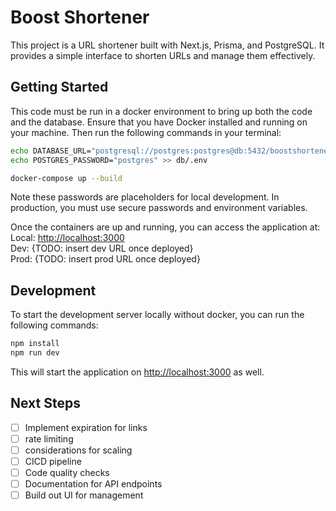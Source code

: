# Boost Shortener

This project is a URL shortener built with Next.js, Prisma, and PostgreSQL. It provides a simple interface to shorten URLs and manage them effectively.

## Getting Started

This code must be run in a docker environment to bring up both the code and the database. Ensure that you have Docker installed and running on your machine. Then run the following commands in your terminal:

```bash
echo DATABASE_URL="postgresql://postgres:postgres@db:5432/boostshortener" >> .env
echo POSTGRES_PASSWORD="postgres" >> db/.env

docker-compose up --build
```

Note these passwords are placeholders for local development. In production, you must use secure passwords and environment variables.

Once the containers are up and running, you can access the application at:  
Local:  [http://localhost:3000](http://localhost:3000)  
Dev: {TODO: insert dev URL once deployed}  
Prod: {TODO: insert prod URL once deployed}

## Development

To start the development server locally without docker, you can run the following commands:

```bash
npm install
npm run dev
```

This will start the application on [http://localhost:3000](http://localhost:3000) as well.

## Next Steps

- [ ] Implement expiration for links
- [ ] rate limiting
- [ ] considerations for scaling
- [ ] CICD pipeline
- [ ] Code quality checks
- [ ] Documentation for API endpoints
- [ ] Build out UI for management
